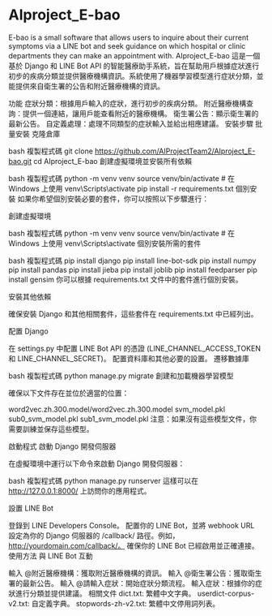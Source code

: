 # AIproject_E-bao
E-bao is a small software that allows users to inquire about their current symptoms via a LINE bot and seek guidance on which hospital or clinic departments they can make an appointment with.
AIproject_E-bao
這是一個基於 Django 和 LINE Bot API 的智能醫療助手系統，旨在幫助用戶根據症狀進行初步的疾病分類並提供醫療機構資訊。系統使用了機器學習模型進行症狀分類，並能提供來自衛生署的公告和附近醫療機構的資訊。

功能
症狀分類：根據用戶輸入的症狀，進行初步的疾病分類。
附近醫療機構查詢：提供一個連結，讓用戶能查看附近的醫療機構。
衛生署公告：顯示衛生署的最新公告。
自定義處理：處理不同類型的症狀輸入並給出相應建議。
安裝步驟
批量安裝
克隆倉庫

bash
複製程式碼
git clone https://github.com/AIProjectTeam2/AIproject_E-bao.git
cd AIproject_E-bao
創建虛擬環境並安裝所有依賴

bash
複製程式碼
python -m venv venv
source venv/bin/activate  # 在 Windows 上使用 venv\Scripts\activate
pip install -r requirements.txt
個別安裝
如果你希望個別安裝必要的套件，你可以按照以下步驟進行：

創建虛擬環境

bash
複製程式碼
python -m venv venv
source venv/bin/activate  # 在 Windows 上使用 venv\Scripts\activate
個別安裝所需的套件

bash
複製程式碼
pip install django
pip install line-bot-sdk
pip install numpy
pip install pandas
pip install jieba
pip install joblib
pip install feedparser
pip install gensim
你可以根據 requirements.txt 文件中的套件進行個別安裝。

安裝其他依賴

確保安裝 Django 和其他相關套件，這些套件在 requirements.txt 中已經列出。

配置 Django

在 settings.py 中配置 LINE Bot API 的憑證 (LINE_CHANNEL_ACCESS_TOKEN 和 LINE_CHANNEL_SECRET)。
配置資料庫和其他必要的設置。
遷移數據庫

bash
複製程式碼
python manage.py migrate
創建和加載機器學習模型

確保以下文件存在並位於適當的位置：

word2vec.zh.300.model/word2vec.zh.300.model
svm_model.pkl
sub0_svm_model.pkl
sub1_svm_model.pkl
注意：如果沒有這些模型文件，你需要訓練並保存這些模型。

啟動程式
啟動 Django 開發伺服器

在虛擬環境中運行以下命令來啟動 Django 開發伺服器：

bash
複製程式碼
python manage.py runserver
這樣可以在 http://127.0.0.1:8000/ 上訪問你的應用程式。

設置 LINE Bot

登錄到 LINE Developers Console。
配置你的 LINE Bot，並將 webhook URL 設定為你的 Django 伺服器的 /callback/ 路徑。例如，http://yourdomain.com/callback/。
確保你的 LINE Bot 已經啟用並正確連接。
使用方法
與 LINE Bot 互動

輸入 @附近醫療機構：獲取附近醫療機構的資訊。
輸入 @衛生署公告：獲取衛生署的最新公告。
輸入 @請輸入症狀：開始症狀分類流程。
輸入症狀：根據你的症狀進行分類並提供建議。
相關文件
dict.txt: 繁體中文字典。
userdict-corpus-v2.txt: 自定義字典。
stopwords-zh-v2.txt: 繁體中文停用詞列表。
